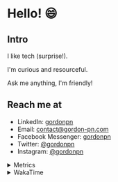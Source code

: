 # Hello! 😄

## Intro

I like tech (surprise!).

I'm curious and resourceful.

Ask me anything, I'm friendly!

## Reach me at

- LinkedIn: [gordonpn](https://www.linkedin.com/in/gordonpn/)
- Email: [contact@gordon-pn.com](mailto:contact@gordon-pn.com)
- Facebook Messenger: [gordonpn](https://www.messenger.com/t/Gordonpn)
- Twitter: [@gordonpn](https://twitter.com/Gordonpn)
- Instagram: [@gordonpn](https://www.instagram.com/gordonpn/)

<details>
  <summary>Metrics</summary>

  <img align="center" src="https://github.com/gordonpn/gordonpn/blob/master/github-metrics.svg" alt="GitHub Metrics">

</details>

<details>
  <summary>WakaTime</summary>

  <!--START_SECTION:waka-->
📊 **This Week I Spent My Time On** 

```text
💬 Programming Languages: 
Java                     8 hrs 32 mins       ██████████████░░░░░░░░░░░   55.19 % 
Brazil Dependency Config 3 hrs 37 mins       ██████░░░░░░░░░░░░░░░░░░░   23.45 % 
TypeScript               1 hr 19 mins        ██░░░░░░░░░░░░░░░░░░░░░░░   08.56 % 
XML                      45 mins             █░░░░░░░░░░░░░░░░░░░░░░░░   04.90 % 
GitIgnore file           24 mins             █░░░░░░░░░░░░░░░░░░░░░░░░   02.67 % 

🔥 Editors: 
Intellijidea             14 hrs 45 mins      ████████████████████████░   95.43 % 
VS Code                  42 mins             █░░░░░░░░░░░░░░░░░░░░░░░░   04.57 % 
```


 Last Updated on 18/03/2024 10:19:14 UTC
<!--END_SECTION:waka-->
</details>
